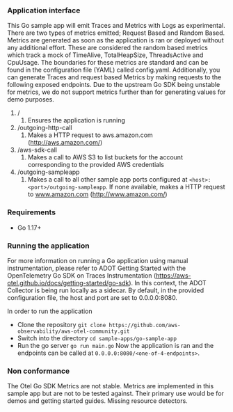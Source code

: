 ### Application interface

This Go sample app will emit Traces and Metrics with Logs as experimental. There are two types of metrics emitted;
Request Based and Random Based.
Metrics are generated as soon as the application is ran or deployed without any additional effort. These are considered the random based metrics which track a mock of TimeAlive, TotalHeapSize, ThreadsActive and CpuUsage. The boundaries for these metrics are standard and can be found in the configuration file (YAML) called config.yaml.
Additionally, you can generate Traces and request based Metrics by making requests to the following exposed endpoints.
Due to the upstream Go SDK being unstable for metrics, we do not support metrics further than for generating values for demo purposes. 

1. /
    1. Ensures the application is running
2. /outgoing-http-call
    1. Makes a HTTP request to aws.amazon.com (http://aws.amazon.com/)
3. /aws-sdk-call
    1. Makes a call to AWS S3 to list buckets for the account corresponding to the provided AWS credentials
4. /outgoing-sampleapp
    1. Makes a call to all other sample app ports configured at `<host>:<port>/outgoing-sampleapp`. If none available, makes a HTTP request to www.amazon.com (http://www.amazon.com/) 

### Requirements

* Go 1.17+

### Running the application

For more information on running a Go application using manual instrumentation, please refer to ADOT Getting Started with the OpenTelemetry Go SDK on Traces Instrumentation (https://aws-otel.github.io/docs/getting-started/go-sdk). In this context, the ADOT Collector is being run locally as a sidecar.
By default, in the provided configuration file, the host and port are set to 0.0.0.0:8080.

In order to run the application

- Clone the repository
`git clone https://github.com/aws-observability/aws-otel-community.git`
- Switch into the directory
`cd sample-apps/go-sample-app`
- Run the go server
`go run main.go`
Now the application is ran and the endpoints can be called at `0.0.0.0:8080/<one-of-4-endpoints>`.

### Non conformance

The Otel Go SDK Metrics are not stable. Metrics are implemented in this sample app but are not to be tested against. Their primary use would be for demos and getting started guides. 
Missing resource detectors.
